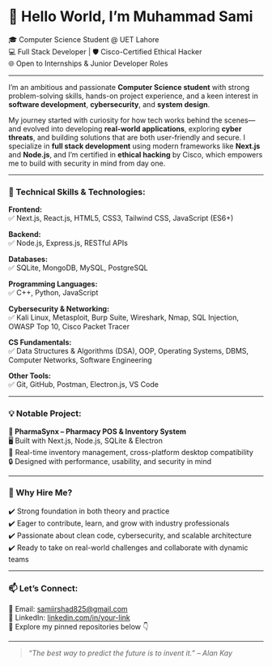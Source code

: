 # 👋 Hello World, I’m Muhammad Sami

🎓 Computer Science Student @ UET Lahore  
💻 Full Stack Developer | 🛡️ Cisco-Certified Ethical Hacker  
🌐 Open to Internships & Junior Developer Roles

---

I’m an ambitious and passionate **Computer Science student** with strong problem-solving skills, hands-on project experience, and a keen interest in **software development**, **cybersecurity**, and **system design**.

My journey started with curiosity for how tech works behind the scenes—and evolved into developing **real-world applications**, exploring **cyber threats**, and building solutions that are both user-friendly and secure. I specialize in **full stack development** using modern frameworks like **Next.js** and **Node.js**, and I’m certified in **ethical hacking** by Cisco, which empowers me to build with security in mind from day one.

---

### 🔧 Technical Skills & Technologies:

**Frontend:**  
✅ Next.js, React.js, HTML5, CSS3, Tailwind CSS, JavaScript (ES6+)

**Backend:**  
✅ Node.js, Express.js, RESTful APIs

**Databases:**  
✅ SQLite, MongoDB, MySQL, PostgreSQL

**Programming Languages:**  
✅ C++, Python, JavaScript

**Cybersecurity & Networking:**  
✅ Kali Linux, Metasploit, Burp Suite, Wireshark, Nmap, SQL Injection, OWASP Top 10, Cisco Packet Tracer

**CS Fundamentals:**  
✅ Data Structures & Algorithms (DSA), OOP, Operating Systems, DBMS, Computer Networks, Software Engineering

**Other Tools:**  
✅ Git, GitHub, Postman, Electron.js, VS Code

---

### 💡 Notable Project:

**💊 PharmaSynx – Pharmacy POS & Inventory System**  
🖥️ Built with Next.js, Node.js, SQLite & Electron  
🔁 Real-time inventory management, cross-platform desktop compatibility  
🔒 Designed with performance, usability, and security in mind

---

### 💼 Why Hire Me?

✔️ Strong foundation in both theory and practice  
✔️ Eager to contribute, learn, and grow with industry professionals  
✔️ Passionate about clean code, cybersecurity, and scalable architecture  
✔️ Ready to take on real-world challenges and collaborate with dynamic teams

---

### 📫 Let’s Connect:

📧 Email: samiirshad825@gmail.com  
🔗 LinkedIn: [linkedin.com/in/your-link](#)  
📂 Explore my pinned repositories below 👇

---

> *“The best way to predict the future is to invent it.” – Alan Kay*  

